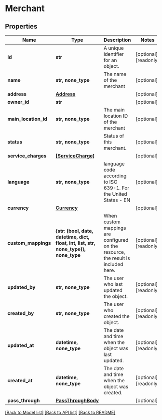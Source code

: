 # Merchant


## Properties
Name | Type | Description | Notes
------------ | ------------- | ------------- | -------------
**id** | **str** | A unique identifier for an object. | [optional] [readonly] 
**name** | **str, none_type** | The name of the merchant | [optional] 
**address** | [**Address**](Address.md) |  | [optional] 
**owner_id** | **str** |  | [optional] 
**main_location_id** | **str, none_type** | The main location ID of the merchant | [optional] 
**status** | **str, none_type** | Status of this merchant. | [optional] 
**service_charges** | [**[ServiceCharge]**](ServiceCharge.md) |  | [optional] 
**language** | **str, none_type** | language code according to ISO 639-1. For the United States - EN | [optional] 
**currency** | [**Currency**](Currency.md) |  | [optional] 
**custom_mappings** | **{str: (bool, date, datetime, dict, float, int, list, str, none_type)}, none_type** | When custom mappings are configured on the resource, the result is included here. | [optional] [readonly] 
**updated_by** | **str, none_type** | The user who last updated the object. | [optional] [readonly] 
**created_by** | **str, none_type** | The user who created the object. | [optional] [readonly] 
**updated_at** | **datetime, none_type** | The date and time when the object was last updated. | [optional] [readonly] 
**created_at** | **datetime, none_type** | The date and time when the object was created. | [optional] [readonly] 
**pass_through** | [**PassThroughBody**](PassThroughBody.md) |  | [optional] 

[[Back to Model list]](../../README.md#documentation-for-models) [[Back to API list]](../../README.md#documentation-for-api-endpoints) [[Back to README]](../../README.md)


